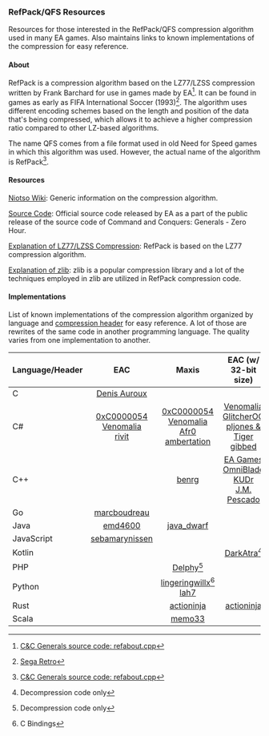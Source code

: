 ### RefPack/QFS Resources

Resources for those interested in the RefPack/QFS compression algorithm used in many EA games. Also maintains links to known implementations of the compression for easy reference.

#### About

RefPack is a compression algorithm based on the LZ77/LZSS compression written by Frank Barchard for use in games made by EA[^1]. It can be found in games as early as FIFA International Soccer (1993)[^2]. The algorithm uses different encoding schemes based on the length and position of the data that's being compressed, which allows it to achieve a higher compression ratio compared to other LZ-based algorithms.

The name QFS comes from a file format used in old Need for Speed games in which this algorithm was used. However, the actual name of the algorithm is RefPack[^1].

#### Resources

[Niotso Wiki](http://wiki.niotso.org/RefPack): Generic information on the compression algorithm.

[Source Code](https://github.com/electronicarts/CnC_Generals_Zero_Hour/blob/main/Generals/Code/Libraries/Source/Compression/EAC): Official source code released by EA as a part of the public release of the source code of Command and Conquers: Generals - Zero Hour.

[Explanation of LZ77/LZSS Compression](https://go-compression.github.io/algorithms/lzss/): RefPack is based on the LZ77 compression algorithm.

[Explanation of zlib](https://www.euccas.me/zlib/): zlib is a popular compression library and a lot of the techniques employed in zlib are utilized in RefPack compression code.

#### Implementations

List of known implementations of the compression algorithm organized by language and [compression header](https://github.com/lingeringwillx/RefPack-QFS-Resources/blob/main/headers.md) for easy reference. A lot of those are rewrites of the same code in another programming language. The quality varies from one implementation to another.

| Language/Header | EAC | Maxis | EAC (w/ 32-bit size) |
|-|:-:|:-:|:-:|
| C | [Denis Auroux](https://math.mit.edu/~auroux/software/fshtool.zip) |||
| C# | [0xC0000054](https://github.com/0xC0000054/DBPFSharp/blob/main/src/DBPFSharp/QfsCompression.cs)<br>[Venomalia](https://github.com/Venomalia/AuroraLib.Compression/blob/main/src/AuroraLib.Compression/Algorithms/RefPack.cs)<br>[rivit](https://github.com/Killeroo/QFS.net/blob/master/QFS_rivit.cs) | [0xC0000054](https://github.com/0xC0000054/DBPFSharp/blob/main/src/DBPFSharp/QfsCompression.cs)<br>[Venomalia](https://github.com/Venomalia/AuroraLib.Compression/blob/main/src/AuroraLib.Compression/Algorithms/RefPack.cs)<br>[Afr0](https://github.com/riperiperi/FreeSO/blob/master/Other/tools/SimsLib/SimsLib/FAR3/Decompresser.cs)<br>[ambertation](https://github.com/luki122/simpe/blob/master/fullsimpe/SimPe%20Packages/PackedFile.cs) | [Venomalia](https://github.com/Venomalia/AuroraLib.Compression/blob/main/src/AuroraLib.Compression/Algorithms/RefPack.cs)<br>[GlitcherOG](https://github.com/GlitcherOG/SSX-Collection-Multitool/blob/main/FileHandlers/RefpackHandler.cs)<br>[pljones & Tiger](https://sourceforge.net/p/s3pi/git/ci/master/tree/s3pi/Package/Compression.cs)<br>[gibbed](https://github.com/gibbed/Gibbed.RefPack) |
| C++ || [benrg](http://www.moreawesomethanyou.com/smf/index.php/topic,8279.0.html) | [EA Games](https://github.com/electronicarts/CnC_Generals_Zero_Hour/tree/main/Generals/Code/Libraries/Source/Compression/EAC)<br>[OmniBlade](https://github.com/TheAssemblyArmada/Thyme/blob/develop/src/game/common/compression/refpack.cpp)<br>[KUDr](https://github.com/MicaelJarniac/RefPack-Tool)<br>[J.M. Pescado](https://gist.github.com/uyjulian/bd24b98a4c97b775c9ab) |
| Go | [marcboudreau](https://github.com/marcboudreau/godbpf/blob/master/qfs/qfs.go) |||
| Java | [emd4600](https://github.com/emd4600/SporeModder-FX/blob/master/src/sporemodder/file/dbpf/RefPackCompression.java) | [java_dwarf](https://github.com/memo33/jDBPFX/blob/master/src/jdbpfx/util/DBPFPackager.java) ||
| JavaScript | [sebamarynissen](https://github.com/sebamarynissen/qfs-compression) |||
| Kotlin ||| [DarkAtra](https://github.com/DarkAtra/bfme2-modding-utils/blob/main/refpack/src/main/kotlin/de/darkatra/bfme2/refpack/RefPackInputStream.kt)[^3] |
| PHP || [Delphy](https://modthesims.info/wiki.php?title=DBPF_Compression#Example_Code)[^3] ||
| Python || [lingeringwillx](https://github.com/lingeringwillx/sims2lib/blob/main/dbpf.py)[^4]<br>[lah7](https://github.com/lah7/sims2-4k-ui-patch/blob/master/sims2patcher/qfs.py) ||
| Rust || [actioninja](https://github.com/actioninja/refpack-rs) | [actioninja](https://github.com/actioninja/refpack-rs) |
| Scala || [memo33](https://github.com/memo33/scdbpf/blob/master/src/main/scala/scdbpf/internal/QfsCompression.scala) ||

[^1]: [C&C Generals source code: refabout.cpp](https://github.com/electronicarts/CnC_Generals_Zero_Hour/blob/main/Generals/Code/Libraries/Source/Compression/EAC/refabout.cpp)

[^2]: [Sega Retro](https://segaretro.org/RefPack_compression)

[^3]: Decompression code only

[^4]: C Bindings

